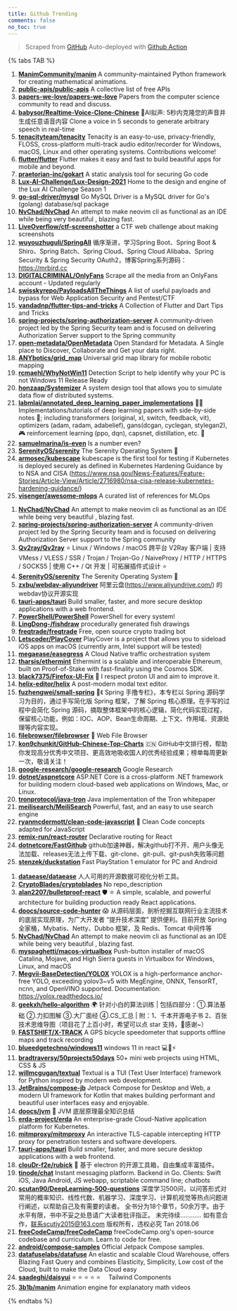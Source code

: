 ```yaml
---
title: Github Trending
comments: false
no_toc: true
---
```


> Scraped from [GitHub](https://github.com/trending)
Auto-deployed with [Github Action](https://docs.github.com/en/actions)

{% tabs TAB %}
<!-- tab Daily -->
1. [**ManimCommunity/manim**](https://github.com/ManimCommunity/manim)
A community-maintained Python framework for creating mathematical animations.
2. [**public-apis/public-apis**](https://github.com/public-apis/public-apis)
A collective list of free APIs
3. [**papers-we-love/papers-we-love**](https://github.com/papers-we-love/papers-we-love)
Papers from the computer science community to read and discuss.
4. [**babysor/Realtime-Voice-Clone-Chinese**](https://github.com/babysor/Realtime-Voice-Clone-Chinese)
🚀AI拟声: 5秒内克隆您的声音并生成任意语音内容 Clone a voice in 5 seconds to generate arbitrary speech in real-time
5. [**tenacityteam/tenacity**](https://github.com/tenacityteam/tenacity)
Tenacity is an easy-to-use, privacy-friendly, FLOSS, cross-platform multi-track audio editor/recorder for Windows, macOS, Linux and other operating systems. Contributions welcome!
6. [**flutter/flutter**](https://github.com/flutter/flutter)
Flutter makes it easy and fast to build beautiful apps for mobile and beyond.
7. [**praetorian-inc/gokart**](https://github.com/praetorian-inc/gokart)
A static analysis tool for securing Go code
8. [**Lux-AI-Challenge/Lux-Design-2021**](https://github.com/Lux-AI-Challenge/Lux-Design-2021)
Home to the design and engine of the Lux AI Challenge Season 1
9. [**go-sql-driver/mysql**](https://github.com/go-sql-driver/mysql)
Go MySQL Driver is a MySQL driver for Go's (golang) database/sql package
10. [**NvChad/NvChad**](https://github.com/NvChad/NvChad)
An attempt to make neovim cli as functional as an IDE while being very beautiful , blazing fast.
11. [**LiveOverflow/ctf-screenshotter**](https://github.com/LiveOverflow/ctf-screenshotter)
a CTF web challenge about making screenshots
12. [**wuyouzhuguli/SpringAll**](https://github.com/wuyouzhuguli/SpringAll)
循序渐进，学习Spring Boot、Spring Boot & Shiro、Spring Batch、Spring Cloud、Spring Cloud Alibaba、Spring Security & Spring Security OAuth2，博客Spring系列源码：https://mrbird.cc
13. [**DIGITALCRIMINAL/OnlyFans**](https://github.com/DIGITALCRIMINAL/OnlyFans)
Scrape all the media from an OnlyFans account - Updated regularly
14. [**swisskyrepo/PayloadsAllTheThings**](https://github.com/swisskyrepo/PayloadsAllTheThings)
A list of useful payloads and bypass for Web Application Security and Pentest/CTF
15. [**vandadnp/flutter-tips-and-tricks**](https://github.com/vandadnp/flutter-tips-and-tricks)
A Collection of Flutter and Dart Tips and Tricks
16. [**spring-projects/spring-authorization-server**](https://github.com/spring-projects/spring-authorization-server)
A community-driven project led by the Spring Security team and is focused on delivering Authorization Server support to the Spring community
17. [**open-metadata/OpenMetadata**](https://github.com/open-metadata/OpenMetadata)
Open Standard for Metadata. A Single place to Discover, Collaborate and Get your data right.
18. [**ANYbotics/grid_map**](https://github.com/ANYbotics/grid_map)
Universal grid map library for mobile robotic mapping
19. [**rcmaehl/WhyNotWin11**](https://github.com/rcmaehl/WhyNotWin11)
Detection Script to help identify why your PC is not Windows 11 Release Ready
20. [**honzaap/Systemizer**](https://github.com/honzaap/Systemizer)
A system design tool that allows you to simulate data flow of distributed systems.
21. [**labmlai/annotated_deep_learning_paper_implementations**](https://github.com/labmlai/annotated_deep_learning_paper_implementations)
🧑‍🏫 Implementations/tutorials of deep learning papers with side-by-side notes 📝; including transformers (original, xl, switch, feedback, vit), optimizers (adam, radam, adabelief), gans(dcgan, cyclegan, stylegan2), 🎮 reinforcement learning (ppo, dqn), capsnet, distillation, etc. 🧠
22. [**samuelmarina/is-even**](https://github.com/samuelmarina/is-even)
Is a number even?
23. [**SerenityOS/serenity**](https://github.com/SerenityOS/serenity)
The Serenity Operating System 🐞
24. [**armosec/kubescape**](https://github.com/armosec/kubescape)
kubescape is the first tool for testing if Kubernetes is deployed securely as defined in Kubernetes Hardening Guidance by to NSA and CISA (https://www.nsa.gov/News-Features/Feature-Stories/Article-View/Article/2716980/nsa-cisa-release-kubernetes-hardening-guidance/)
25. [**visenger/awesome-mlops**](https://github.com/visenger/awesome-mlops)
A curated list of references for MLOps
<!-- endtab -->
<!-- tab Weekly -->
1. [**NvChad/NvChad**](https://github.com/NvChad/NvChad)
An attempt to make neovim cli as functional as an IDE while being very beautiful , blazing fast.
2. [**spring-projects/spring-authorization-server**](https://github.com/spring-projects/spring-authorization-server)
A community-driven project led by the Spring Security team and is focused on delivering Authorization Server support to the Spring community
3. [**Qv2ray/Qv2ray**](https://github.com/Qv2ray/Qv2ray)
⭐ Linux / Windows / macOS 跨平台 V2Ray 客户端 | 支持 VMess / VLESS / SSR / Trojan / Trojan-Go / NaiveProxy / HTTP / HTTPS / SOCKS5 | 使用 C++ / Qt 开发 | 可拓展插件式设计 ⭐
4. [**SerenityOS/serenity**](https://github.com/SerenityOS/serenity)
The Serenity Operating System 🐞
5. [**zxbu/webdav-aliyundriver**](https://github.com/zxbu/webdav-aliyundriver)
阿里云盘(https://www.aliyundrive.com/) 的webdav协议开源实现
6. [**tauri-apps/tauri**](https://github.com/tauri-apps/tauri)
Build smaller, faster, and more secure desktop applications with a web frontend.
7. [**PowerShell/PowerShell**](https://github.com/PowerShell/PowerShell)
PowerShell for every system!
8. [**LingDong-/fishdraw**](https://github.com/LingDong-/fishdraw)
procedurally generated fish drawings
9. [**freqtrade/freqtrade**](https://github.com/freqtrade/freqtrade)
Free, open source crypto trading bot
10. [**Letscoder/PlayCover**](https://github.com/Letscoder/PlayCover)
PlayCover is a project that allows you to sideload iOS apps on macOS (currently arm, Intel support will be tested)
11. [**megaease/easegress**](https://github.com/megaease/easegress)
A Cloud Native traffic orchestration system
12. [**tharsis/ethermint**](https://github.com/tharsis/ethermint)
Ethermint is a scalable and interoperable Ethereum, built on Proof-of-Stake with fast-finality using the Cosmos SDK.
13. [**black7375/Firefox-UI-Fix**](https://github.com/black7375/Firefox-UI-Fix)
🦊 I respect proton UI and aim to improve it.
14. [**helix-editor/helix**](https://github.com/helix-editor/helix)
A post-modern modal text editor.
15. [**fuzhengwei/small-spring**](https://github.com/fuzhengwei/small-spring)
🌱《 Spring 手撸专栏》，本专栏以 Spring 源码学习为目的，通过手写简化版 Spring 框架，了解 Spring 核心原理。在手写的过程中会简化 Spring 源码，摘取整体框架中的核心逻辑，简化代码实现过程，保留核心功能，例如：IOC、AOP、Bean生命周期、上下文、作用域、资源处理等内容实现。
16. [**filebrowser/filebrowser**](https://github.com/filebrowser/filebrowser)
📂 Web File Browser
17. [**kon9chunkit/GitHub-Chinese-Top-Charts**](https://github.com/kon9chunkit/GitHub-Chinese-Top-Charts)
🇨🇳 GitHub中文排行榜，帮助你发现高分优秀中文项目、更高效地吸收国人的优秀经验成果；榜单每周更新一次，敬请关注！
18. [**google-research/google-research**](https://github.com/google-research/google-research)
Google Research
19. [**dotnet/aspnetcore**](https://github.com/dotnet/aspnetcore)
ASP.NET Core is a cross-platform .NET framework for building modern cloud-based web applications on Windows, Mac, or Linux.
20. [**tronprotocol/java-tron**](https://github.com/tronprotocol/java-tron)
Java implementation of the Tron whitepaper
21. [**meilisearch/MeiliSearch**](https://github.com/meilisearch/MeiliSearch)
Powerful, fast, and an easy to use search engine
22. [**ryanmcdermott/clean-code-javascript**](https://github.com/ryanmcdermott/clean-code-javascript)
🛁 Clean Code concepts adapted for JavaScript
23. [**remix-run/react-router**](https://github.com/remix-run/react-router)
Declarative routing for React
24. [**dotnetcore/FastGithub**](https://github.com/dotnetcore/FastGithub)
github加速神器，解决github打不开、用户头像无法加载、releases无法上传下载、git-clone、git-pull、git-push失败等问题
25. [**stenzek/duckstation**](https://github.com/stenzek/duckstation)
Fast PlayStation 1 emulator for PC and Android
<!-- endtab -->
<!-- tab Monthly -->
1. [**dataease/dataease**](https://github.com/dataease/dataease)
人人可用的开源数据可视化分析工具。
2. [**CryptoBlades/cryptoblades**](https://github.com/CryptoBlades/cryptoblades)
No repo_description
3. [**alan2207/bulletproof-react**](https://github.com/alan2207/bulletproof-react)
🛡️ ⚛️ A simple, scalable, and powerful architecture for building production ready React applications.
4. [**doocs/source-code-hunter**](https://github.com/doocs/source-code-hunter)
😱 从源码层面，剖析挖掘互联网行业主流技术的底层实现原理，为广大开发者 “提升技术深度” 提供便利。目前开放 Spring 全家桶，Mybatis、Netty、Dubbo 框架，及 Redis、Tomcat 中间件等
5. [**NvChad/NvChad**](https://github.com/NvChad/NvChad)
An attempt to make neovim cli as functional as an IDE while being very beautiful , blazing fast.
6. [**myspaghetti/macos-virtualbox**](https://github.com/myspaghetti/macos-virtualbox)
Push-button installer of macOS Catalina, Mojave, and High Sierra guests in Virtualbox for Windows, Linux, and macOS
7. [**Megvii-BaseDetection/YOLOX**](https://github.com/Megvii-BaseDetection/YOLOX)
YOLOX is a high-performance anchor-free YOLO, exceeding yolov3~v5 with MegEngine, ONNX, TensorRT, ncnn, and OpenVINO supported. Documentation: https://yolox.readthedocs.io/
8. [**geekxh/hello-algorithm**](https://github.com/geekxh/hello-algorithm)
🌍 针对小白的算法训练 | 包括四部分：①.算法基础 ②.力扣图解 ③.大厂面经 ④.CS_汇总 | 附：1、千本开源电子书 2、百张技术思维导图（项目花了上百小时，希望可以点 star 支持，🌹感谢~）
9. [**FASTSHIFT/X-TRACK**](https://github.com/FASTSHIFT/X-TRACK)
A GPS bicycle speedometer that supports offline maps and track recording
10. [**blueedgetechno/windows11**](https://github.com/blueedgetechno/windows11)
windows 11 in react 💻🌈⚡
11. [**bradtraversy/50projects50days**](https://github.com/bradtraversy/50projects50days)
50+ mini web projects using HTML, CSS & JS
12. [**willmcgugan/textual**](https://github.com/willmcgugan/textual)
Textual is a TUI (Text User Interface) framework for Python inspired by modern web development.
13. [**JetBrains/compose-jb**](https://github.com/JetBrains/compose-jb)
Jetpack Compose for Desktop and Web, a modern UI framework for Kotlin that makes building performant and beautiful user interfaces easy and enjoyable.
14. [**doocs/jvm**](https://github.com/doocs/jvm)
🤗 JVM 底层原理最全知识总结
15. [**erda-project/erda**](https://github.com/erda-project/erda)
An enterprise-grade Cloud-Native application platform for Kubernetes.
16. [**mitmproxy/mitmproxy**](https://github.com/mitmproxy/mitmproxy)
An interactive TLS-capable intercepting HTTP proxy for penetration testers and software developers.
17. [**tauri-apps/tauri**](https://github.com/tauri-apps/tauri)
Build smaller, faster, and more secure desktop applications with a web frontend.
18. [**clouDr-f2e/rubick**](https://github.com/clouDr-f2e/rubick)
🔧 基于 electron 的开源工具箱，自由集成丰富插件。
19. [**tinode/chat**](https://github.com/tinode/chat)
Instant messaging platform. Backend in Go. Clients: Swift iOS, Java Android, JS webapp, scriptable command line; chatbots
20. [**scutan90/DeepLearning-500-questions**](https://github.com/scutan90/DeepLearning-500-questions)
深度学习500问，以问答形式对常用的概率知识、线性代数、机器学习、深度学习、计算机视觉等热点问题进行阐述，以帮助自己及有需要的读者。 全书分为18个章节，50余万字。由于水平有限，书中不妥之处恳请广大读者批评指正。 未完待续............ 如有意合作，联系scutjy2015@163.com 版权所有，违权必究 Tan 2018.06
21. [**freeCodeCamp/freeCodeCamp**](https://github.com/freeCodeCamp/freeCodeCamp)
freeCodeCamp.org's open-source codebase and curriculum. Learn to code for free.
22. [**android/compose-samples**](https://github.com/android/compose-samples)
Official Jetpack Compose samples.
23. [**datafuselabs/datafuse**](https://github.com/datafuselabs/datafuse)
An elastic and scalable Cloud Warehouse, offers Blazing Fast Query and combines Elasticity, Simplicity, Low cost of the Cloud, built to make the Data Cloud easy
24. [**saadeghi/daisyui**](https://github.com/saadeghi/daisyui)
⭐️ ⭐️ ⭐️ ⭐️ ⭐️  Tailwind Components
25. [**3b1b/manim**](https://github.com/3b1b/manim)
Animation engine for explanatory math videos
<!-- endtab -->
{% endtabs %}
